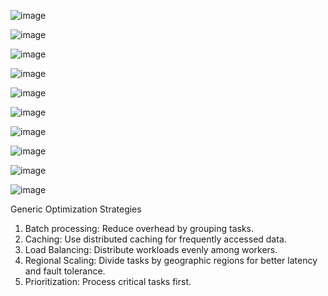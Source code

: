 ![image](https://github.com/user-attachments/assets/a70162dd-093c-4a2b-a11d-6e7cd648e3ce)

![image](https://github.com/user-attachments/assets/ccf6fd76-3551-4e9c-b0e4-ffefade4ce51)

![image](https://github.com/user-attachments/assets/398b4c37-67a3-4b3f-8aae-c931581754a1)

![image](https://github.com/user-attachments/assets/8498e208-4414-4f20-99d6-0651a969eb64)

![image](https://github.com/user-attachments/assets/a1f73c2c-7416-4499-be2b-37b47c985da1)

![image](https://github.com/user-attachments/assets/47e3dfd2-90c7-400d-a138-1ea3ddd21edc)

![image](https://github.com/user-attachments/assets/5d8d2f0e-a622-42cd-bf7c-13158347936c)

![image](https://github.com/user-attachments/assets/48723115-bb56-46a9-98ca-2f6ff6933dfd)

![image](https://github.com/user-attachments/assets/64e30079-ef48-4898-b5a6-9e6c47c5b939)

![image](https://github.com/user-attachments/assets/8a962a01-0656-4a55-a9f4-c95267cec15d)

Generic Optimization Strategies
1.	Batch processing: Reduce overhead by grouping tasks.
2.	Caching: Use distributed caching for frequently accessed data.
3.	Load Balancing: Distribute workloads evenly among workers.
4.	Regional Scaling: Divide tasks by geographic regions for better latency and fault tolerance.
5.	Prioritization: Process critical tasks first.

